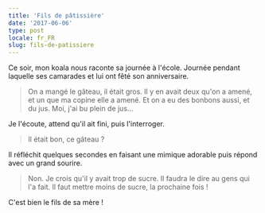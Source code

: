 ```yaml
---
title: 'Fils de pâtissière'
date: '2017-06-06'
type: post
locale: fr_FR
slug: fils-de-patissiere
---
```


Ce soir, mon koala nous raconte sa journée à l'école. Journée pendant laquelle ses camarades et lui ont fêté son anniversaire.

<!-- more -->

> On a mangé le gâteau, il était gros. Il y en avait deux qu'on a amené, et un que ma copine elle a amené. Et on a eu des bonbons aussi, et du jus. Moi, j'ai bu plein de jus…

Je l'écoute, attend qu'il ait fini, puis l'interroger.

> Il était bon, ce gâteau ?

Il réfléchit quelques secondes en faisant une mimique adorable puis répond avec un grand sourire.

> Non. Je crois qu'il y avait trop de sucre. Il faudra le dire au gens qui l'a fait. Il faut mettre moins de sucre, la prochaine fois !

C'est bien le fils de sa mère !
